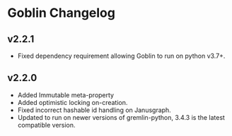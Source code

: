 # Goblin Changelog

## v2.2.1

* Fixed dependency requirement allowing Goblin to run on python v3.7+.

## v2.2.0

* Added Immutable meta-property
* Added optimistic locking on-creation.
* Fixed incorrect hashable id handling on Janusgraph.
* Updated to run on newer versions of gremlin-python, 3.4.3 is the latest compatible version.

